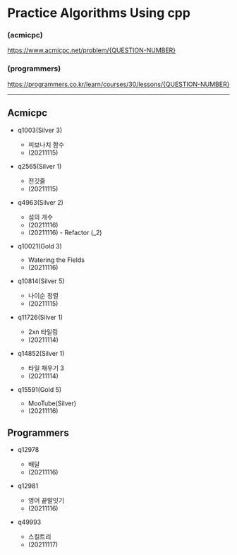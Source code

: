 # Practice Algorithms Using cpp

### (acmicpc)

https://www.acmicpc.net/problem/{QUESTION-NUMBER}

### (programmers)

https://programmers.co.kr/learn/courses/30/lessons/{QUESTION-NUMBER}

---------------------------------------------------------------------

## Acmicpc

+ q1003(Silver 3)
    - 피보나치 함수
    - (20211115)


+ q2565(Silver 1)
    - 전깃줄
    - (20211115)


+ q4963(Silver 2)
    - 섬의 개수
    - (20211116)
    - (20211116) - Refactor (_2)


+ q10021(Gold 3)
    - Watering the Fields
    - (20211116)


+ q10814(Silver 5)
    - 나이순 정렬
    - (20211115)


+ q11726(Silver 1)
    - 2xn 타일링
    - (20211114)


+ q14852(Silver 1)
    - 타일 채우기 3
    - (20211114)


+ q15591(Gold 5)
    - MooTube(Silver)
    - (20211116)


## Programmers

+ q12978
    - 배달
    - (20211116)


+ q12981
    - 영어 끝말잇기
    - (20211116)


+ q49993
    - 스킬트리
    - (20211117)